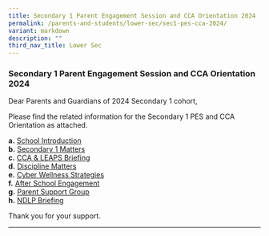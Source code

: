 ```yaml
---
title: Secondary 1 Parent Engagement Session and CCA Orientation 2024
permalink: /parents-and-students/lower-sec/sec1-pes-cca-2024/
variant: markdown
description: ""
third_nav_title: Lower Sec
---
```

### Secondary 1 Parent Engagement Session and CCA Orientation 2024

Dear Parents and Guardians of 2024 Secondary 1 cohort,

Please find the related information for the Secondary 1 PES and CCA Orientation as attached.

**a.**	[School Introduction](/files/Parents%20and%20Students/Lower%20Sec/02_School_Introduction_for_PES_session_VP1.pdf)<br>
**b.**	[Secondary 1 Matters](/files/Parents%20and%20Students/Lower%20Sec/03_Sec_1_Matters__2024_Sec_1_PES_and_CCA_Orientation_.pdf)<br>
**c.**	[CCA &amp; LEAPS Briefing](/files/Parents%20and%20Students/Lower%20Sec/04_2024_Sec_1_PES_CCA.pdf)<br>
**d.**	[Discipline Matters](/files/Parents%20and%20Students/Lower%20Sec/05_2024_Sec_1_PES_SM_Briefing.pdf)<br>
**e.**	[Cyber Wellness Strategies](/files/Parents%20and%20Students/Lower%20Sec/06_Cyberwellness_Strategies_Sec_1_PES_2024_V2.pdf)<br>
**f.**	[After School Engagement](/files/Parents%20and%20Students/Lower%20Sec/07_PES_2024__Orion_StaRs_Parent_Briefing.pdf)<br>
**g.**	[Parent Support Group](/files/Parents%20and%20Students/Lower%20Sec/08_Parent_Support_Group__2024_Sec_1_PES_and_CCA_Orientation_.pdf)<br>
**h.**	[NDLP Briefing](/files/Parents%20and%20Students/Lower%20Sec/09_NDLP_Parents__Engagement_Slides___19_Jan_2024.pdf)<br>

Thank you for your support.


<hr>